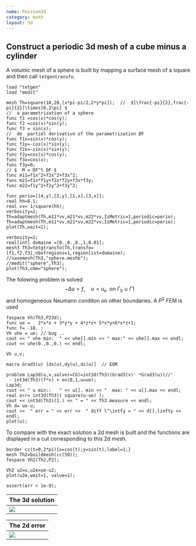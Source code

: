 ```yaml
---
name: Poisson3d
category: math
layout: 3d
---
```


## Construct a periodic 3d mesh of a cube minus a cylinder

A volumic mesh of a sphere is built by mapping a surface mesh of a square and then call $\texttt{tetgentransfo}$.
~~~freefem
load "tetgen"
load "medit"

mesh Th=square(10,20,[x*pi-pi/2,2*y*pi]);  //  $]\frac{-pi}{2},frac{-pi}{2}[\times]0,2\pi[ $
//  a parametrization of a sphere 
func f1 =cos(x)*cos(y);
func f2 =cos(x)*sin(y);
func f3 = sin(x);
//  de  partiel derivative of the parametrization DF
func f1x=sin(x)*cos(y);   
func f1y=-cos(x)*sin(y);
func f2x=-sin(x)*sin(y);
func f2y=cos(x)*cos(y);
func f3x=cos(x);
func f3y=0;
// $  M = DF^t DF $
func m11=f1x^2+f2x^2+f3x^2;
func m21=f1x*f1y+f2x*f2y+f3x*f3y;
func m22=f1y^2+f2y^2+f3y^2;

func perio=[[4,y],[2,y],[1,x],[3,x]];  
real hh=0.1;
real vv= 1/square(hh);
verbosity=2;
Th=adaptmesh(Th,m11*vv,m21*vv,m22*vv,IsMetric=1,periodic=perio);
Th=adaptmesh(Th,m11*vv,m21*vv,m22*vv,IsMetric=1,periodic=perio);
plot(Th,wait=1);

verbosity=2;
real[int] domaine =[0.,0.,0.,1,0.01];
mesh3 Th3=tetgtransfo(Th,transfo=[f1,f2,f3],nbofregions=1,regionlist=domaine);
//savemesh(Th3,"sphere.meshb");
//medit("sphere",Th3);
plot(Th3,cmm="sphere");
~~~
The folowing problem is solved
$$
-\Delta u=f,\quad u=u_e ~~on~\Gamma_0\cup\Gamma1
$$
and homogeneous Neumann conditon on other boundaries. A $P^2$ FEM is used
~~~freefem
fespace Vh(Th3,P23d);
func ue =   2*x*x + 3*y*y + 4*z*z+ 5*x*y+6*x*z+1;
func f= -18. ;
Vh uhe = ue; // bug ..
cout << " uhe min:  " << uhe[].min << " max:" << uhe[].max << endl;
cout << uhe(0.,0.,0.) << endl;

Vh u,v;

macro Grad3(u) [dx(u),dy(u),dz(u)]  // EOM

problem Lap3d(u,v,solver=CG)=int3d(Th3)(Grad3(v)' *Grad3(u))//'
 - int3d(Th3)(f*v) + on(0,1,u=ue);
Lap3d;
cout << " u min::   " << u[]. min << "  max: " << u[].max << endl;
real err= int3d(Th3)( square(u-ue) );
cout << int3d(Th3)(1.) << " = " << Th3.measure << endl;
Vh d= ue-u;
cout <<  " err = " << err <<  " diff l^\intfy = " << d[].linfty << endl;
plot(u);
~~~
To compare with the exact solution a 2d mesh is built and the functions are displayed in a cut corresponding to this 2d mesh.
~~~freefem
border cc(t=0,2*pi){x=cos(t);y=sin(t);label=1;}
mesh Th2=buildmesh(cc(50));
fespace Vh2(Th2,P2);

Vh2 u2=u,u2e=ue-u2;
plot(u2e,wait=1, value=1);

assert(err < 1e-9);
~~~

| The 3d solution |
|-----------------|
|![][_solution]   |

| The 2d error |
|--------------|
|![][_error]   |

[_solution]: https://raw.githubusercontent.com/phtournier/ffmdtest/refs/heads/main/figures/3d/Poisson3d/solution.png

[_error]: https://raw.githubusercontent.com/phtournier/ffmdtest/refs/heads/main/figures/3d/Poisson3d/error.png
